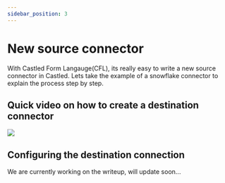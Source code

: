 ```yaml
---
sidebar_position: 3
---
```


# New source connector

With Castled Form Langauge(CFL), its really easy to write a new source connector in Castled. Lets take the example of a snowflake connector to explain the process step by step.

## Quick video on how to create a destination connector

<div style={{textAlign: 'center'}}>

[![](https://cdn.loom.com/sessions/thumbnails/067ecaa2377d4e5ba4a2e428c6594664-with-play.gif)](https://www.loom.com/embed/0a875f603c3c4eb7a6e3dca63eb6998f)

</div>

## Configuring the destination connection

We are currently working on the writeup, will update soon...
